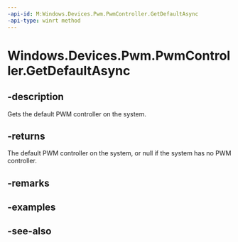 ----api-id: M:Windows.Devices.Pwm.PwmController.GetDefaultAsync
-api-type: winrt method
---<!-- Method syntaxpublic Windows.Foundation.IAsyncOperation<Windows.Devices.Pwm.PwmController> GetDefaultAsync()--># Windows.Devices.Pwm.PwmController.GetDefaultAsync## -descriptionGets the default PWM controller on the system.## -returnsThe default PWM controller on the system, or null if the system has no PWM controller.## -remarks## -examples## -see-also